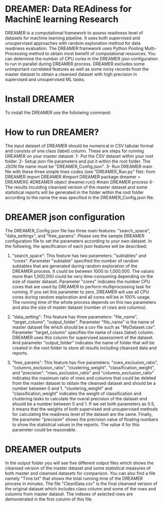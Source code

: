 # DREAMER: Data REAdiness for MachinE learning Research
DREAMER is a computational framework to assess readiness level of datasets for machine learning pipeline.
It uses both supervised and unsupervised approaches with random exploration method for data readiness evaluation.
The DREAMER framework uses Python Pooling Multi-Processing method to obtain most benefit of computational resources.
You can determine the number of CPU cores in the DREAMER json configuration to run in parallel during DREAMER process.
DREAMER excludes some unimportant correlated features as well as some noisy records from the master dataset to obtain
a cleansed dataset with high precision in supervised and unsupervised ML tasks.

# Install DREAMER
To install the DREAMER use the follolwing command:


# How to run DREAMER?
The input dataset of DREAMER should be numerical in CSV tabular format and consists of one class (label) column.
These are steps for running DREAMER on your master dataset:
1- Put the CSV dataset within your root folder.
2- Setup json file parameters and put it within the root folder. The JSON file name must be "DREAMER_Config.json".
3- Run DREAMER main file with these three simple lines codes (see "DREAMER_Run.py" file):
   from DREAMER import DREAMER   #import DREAMER package
   dreamer = DREAMER()   #DREAMER object
   dreamer.run()  #main DREAMER process
4- The results inculding cleansed version of the master dataset and some statistical reports will be generated in the
folder within the root folder according to the name the was specified in the DREAMER_Config.json file.

# DREAMER json configuration
The DREAMER_Config.json file has three main features: "search_space", "data_settings", and "free_params". Please see the
sample DREAMER configuration file to set the parameters according to your own dataset. In the following, the specification
of each json features will be described:

1. "search_space": This feature has two parameters: "subtables" and "cores". Parameter "subtable" specified the number of
random subtables that are generated during random exploration of the DREAMER process. It could be between 1000 to 1,000,000.
The values more than 1,000,000 could be very time-consuming depending on the size of master dataset. Parameter "cores" indicates
the number CPU cores that are used by DREAMER to perform multiprocessing task for running. If you set this parameter to zero, 
DREAMER will use all CPU cores during random exploration and all cores will be in 100% usage. The running time of the whole process
depends on this two parameters and also the size of master dataset (number of rows and columns).

2. "data_setting": This feature has three parameters: "file_name", "target_column", "output_folder". Parameter "file_name" is 
the name of master dataset file which should be a csv file such as "MyDataset.csv". Parameter "target_column" specifies the name 
of class (label) column. DREAMER uses this column for supervised assessment of the dataset. And parameter "output_folder" indicates 
the name of folder that will be created in the root folder to store all results including cleansed data and reports.

3. "free_params": This feature has five parameters: "rows_exclusion_ratio", "columns_exclusion_ratio", "clustering_weight",
"classification_weight", and "precision". "rows_exclusion_ratio" and "columns_exclusion_ratio" indicates the maximum ratio 
of rows and columns that could be deleted from the master dataset to obtain the cleansed dataset and should be a number between 0 and 1.
"clustering_weight" and "classification_weight" indicates the weight of classification and clustering tasks to calculate the overal precision
of the dataset and should be a number between 0 and 1. If we set both parameters as 0.5, it means that the weights of both supervised and
unsupervised methods for calculating the readiness level of the dataset are the same. Finally, the parameter "precision" shows the precision
value of floating numbers to show the statistical values in the reports. The value 4 for this parameter could be reasonable.

# DREAMER outputs
In the output folder you will see five different output files which shows the cleansed version of the master dataset and some statistical
measures of both master and cleansed datasets for comparison. You can also find a file namely "Time.txt" that shows the total running time
of the DREAMER process in minutes. The file "CleanData.csv" is the final cleansed version of the original dataset which includes class column
and some of the rows and columns from master dataset. The indexes of selected rows are demonstrated in the first column of this file.
